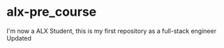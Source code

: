 # alx-pre_course
I'm now a ALX Student, this is my first repository as a full-stack engineer
Updated

